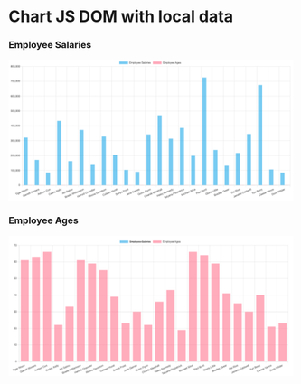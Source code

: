 # Chart JS DOM with local data

### Employee Salaries

![salaries](./salaries.png)

### Employee Ages

![ages](./ages.png)
